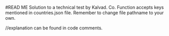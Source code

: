 #READ ME
Solution to a technical test by Kalvad. Co. 
Function accepts keys mentioned in countries.json file. 
Remember to change file pathname to your own. 

//explanation can be found in code comments.
